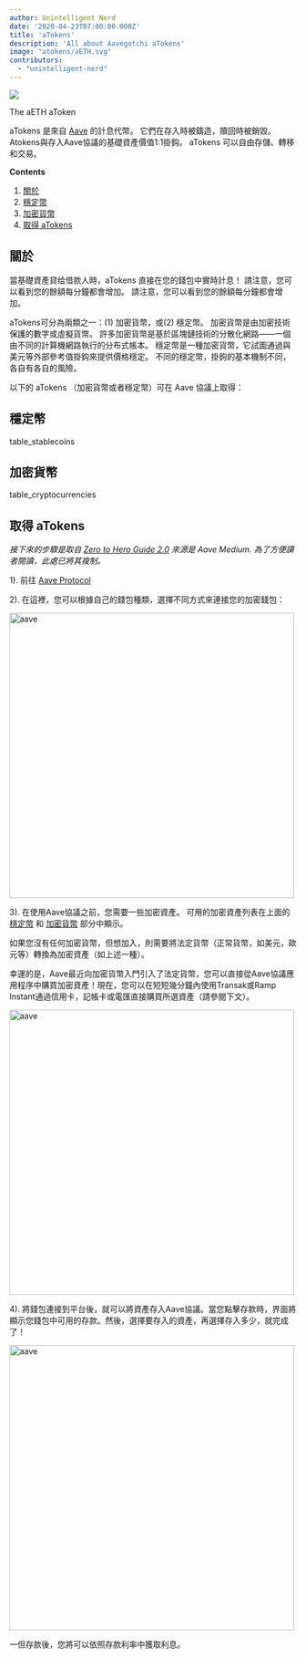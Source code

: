 ```yaml
---
author: Unintelligent Nerd
date: '2020-04-23T07:00:00.000Z'
title: 'aTokens'
description: 'All about Aavegotchi aTokens'
image: "atokens/aETH.svg"
contributors:
  - "unintelligent-nerd"
---
```



<div class="headerImageContainer">
<img class="headerImage" src="/atokens/aETH.svg">
<p class="headerImageText">The aETH aToken</p>
</div>

aTokens 是來自 [Aave](https://aave.com) 的計息代幣。 它們在存入時被鑄造，贖回時被銷毀。 Atokens與存入Aave協議的基礎資產價值1:1掛鈎。 aTokens 可以自由存儲、轉移和交易。

<div class="contentsBox">

**Contents**

<ol>
<li><a href=#introduction>關於</a></li>
<li><a href=#stablecoins>穩定幣</a></li>
<li><a href=#cryptocurrencies>加密貨幣</a></li>
<li><a href=#getting-atokens>取得 aTokens</a></li>

</ol>

</div>

## 關於

當基礎資產貸给借款人時，aTokens 直接在您的錢包中實時計息！ 請注意，您可以看到您的餘額每分鐘都會增加。 請注意，您可以看到您的餘額每分鐘都會增加。

aTokens可分為兩類之一：(1) 加密貨幣，或(2) 穩定幣。  加密貨幣是由加密技術保護的數字或虛擬貨幣。 許多加密貨幣是基於區塊鏈技術的分散化網路——一個由不同的計算機網路執行的分布式帳本。 穩定幣是一種加密貨幣，它試圖通過與美元等外部參考值掛鈎來提供價格穩定。 不同的穩定幣，掛鉤的基本機制不同，各自有各自的風險。

以下的 aTokens （加密貨幣或者穩定幣）可在 Aave 協議上取得：

## 穩定幣

table_stablecoins

## 加密貨幣

table_cryptocurrencies

## 取得 aTokens

*接下來的步驟是取自 <a href = "https://medium.com/aave/zero-to-hero-guide-2-0-dadce0f3e834">Zero to Hero Guide 2.0</a> 來源是 Aave Medium. 為了方便讀者閱讀，此處已將其複制。*

1). 前往 <a href = "https://app.aave.com/">Aave Protocol</a> 

2). 在這裡，您可以根據自己的錢包種類，選擇不同方式來連接您的加密錢包：

<img src = "/atokens/connect-your-wallet.png" alt = "aave" width = "500" />

3). 在使用Aave協議之前，您需要一些加密資產。 可用的加密資產列表在上面的 <a href=#stablecoins>穩定幣</a> 和 <a href=#cryptocurrencies>加密貨幣</a> 部分中顯示。

如果您沒有任何加密貨幣，但想加入，則需要將法定貨幣（正常貨幣，如美元，歐元等）轉換為加密資產（如上述一種）。

幸運的是，Aave最近向加密貨幣入門引入了法定貨幣，您可以直接從Aave協議應用程序中購買加密資產！現在，您可以在短短幾分鐘內使用Transak或Ramp Instant通過信用卡，記帳卡或電匯直接購買所選資產（請參閱下文）。

<img src = "/atokens/buy-with-fiat.png" alt = "aave" width = "500" />

4). 將錢包連接到平台後，就可以將資產存入Aave協議。當您點擊存款時，界面將顯示您錢包中可用的存款。然後，選擇要存入的資產，再選擇存入多少，就完成了！

<img src = "/atokens/deposit.gif" alt = "aave" width = "500" />

一但存款後，您將可以依照存款利率中獲取利息。